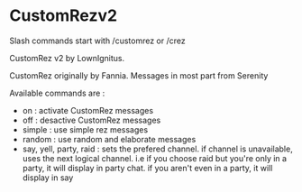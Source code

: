 # CustomRezv2

Slash commands start with /customrez or /crez

CustomRez v2 by LownIgnitus.

CustomRez originally by Fannia. Messages in most part from Serenity

Available commands are :

 - on : activate CustomRez messages
 - off : desactive CustomRez messages
 - simple : use simple rez messages
 - random : use random and elaborate messages
 - say, yell, party, raid : sets the prefered channel. if channel is unavailable, uses the next logical channel. i.e if you choose raid but you're only in a party, it will display in party chat. if you aren't even in a party, it will display in say
